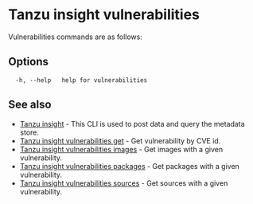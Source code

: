 # Tanzu insight vulnerabilities

Vulnerabilities commands are as follows:

## <a id='options'></a>Options

```
  -h, --help   help for vulnerabilities
```

## <a id='see-also'></a>See also

* [Tanzu insight](insight.md)	 - This CLI is used to post data and query the metadata store.
* [Tanzu insight vulnerabilities get](insight-vulnerabilities-get.md)	 - Get vulnerability by CVE id.
* [Tanzu insight vulnerabilities images](insight-vulnerabilities-images.md)	 - Get images with a given vulnerability.
* [Tanzu insight vulnerabilities packages](insight-vulnerabilities-packages.md)	 - Get packages with a given vulnerability.
* [Tanzu insight vulnerabilities sources](insight-vulnerabilities-sources.md)	 - Get sources with a given vulnerability.
